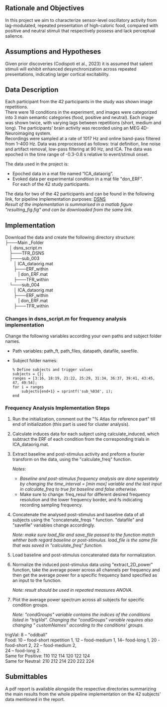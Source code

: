 ## Rationale and Objectives  
In this project we aim to characterize sensor-level oscillatory activity from lag-modulated, repeated presentation of high-caloric food, compared with positive and neutral stimuli that respectively possess and lack perceptual salience.  

## Assumptions and Hypotheses   
Given prior discoveries (Codispoti et al., 2023) it is assumed that salient stimuli will exhibit enhanced desynchronization across repeated presentations, indicating larger cortical excitability.  

## Data Description  
Each participant from the 42 participants in the study was shown image repetitions.   
There were 18 conditions in the experiment, and images were categorized into 3 main semantic categories (food, positive and neutral). Each image was shown twice, with varying lags between repetitions (short, medium and long). The participants' brain activity was recorded using an MEG 4D-Neuroimaging system.   
Recordings were sampled at a rate of 1017 Hz and online band-pass filtered from 1–400 Hz. Data was preprocessed as follows: trial definition, line noise and artifact removal, low-pass filtering at 90 Hz, and ICA. The data was epoched in the time range of -0.3-0.8 s relative to event/stimuli onset.   

The data used in the project is:  
* Epoched data in a mat file named “ICA_dataorig”.
* Evoked data per experimental condition in a mat file "don_ERF".  
For each of the 42 study participants.  

The data for two of the 42 participants and can be found in the following link, for pipeline implementation purposes: [DSNS](https://livebiuac-my.sharepoint.com/:f:/g/personal/elizabeth_vaisman_live_biu_ac_il/EmTGDL0frsxFvlgsm3hs5woBhhSwPVyjT6H3Ak81gwvxgg?e=DkC58C)   
_Result of the implementation is summarised in a matlab figure "resulting_fig.fig" and can be downloaded from the same link._

## Implementation

Download the data and create the following directory structure:  
├───Main _Folder    
&emsp;│   dsns_script.m    
&emsp;├───TFR_DSNS      
&emsp;├───sub_003      
&emsp;&emsp;│   ICA_dataorig.mat      
&emsp;&emsp;├───ERF_within     
&emsp;&emsp;&emsp;|   don_ERF.mat    
&emsp;&emsp;├───TFR_within    
&emsp;└───sub_004      
&emsp;&emsp;│   ICA_dataorig.mat    
&emsp;&emsp;├───ERF_within   
&emsp;&emsp;&emsp;|   don_ERF.mat  
&emsp;&emsp;├───TFR_within    


### Changes in dsns_script.m for frequency analysis implementation 
 
 Change the following variables according your own paths and subject folder names.
 * Path variables: path_ft, path_files, datapath, datafile, savefile.  
 * Subject folder names:    

       % Define subjects and trigger values  
       subjects = {};  
       ranges = [3:16, 18:19, 21:22, 25:29, 31:34, 36:37, 39:41, 43:45, 47, 49:54];  
       for i = ranges  
           subjects{end+1} = sprintf('sub_%03d', i);  
       end
   
### Frequency Analysis Implementation Steps  
  
1.	Run the initialization, comment out the "% Atlas for reference part" till end of initialization (this part is used for cluster analysis).

2. Calculate induces data for each subject using calculate_induced, which subtract the ERF of each condition from the corresponding trials in ICA_dataorig.mat.
    
3.	Extract baseline and post-stimulus activity and preform a fourier transform on the data, using the "calculate_freq" function.
   
    _Notes_:   
    * _Baseline and post-stimulus frequency analysis are done seperately by changing the time_interval = [min max] variable and the  last input in calculate_freq to true for baseline and false otherwise._
    * Make sure to change: freq_resul for different desired frequency resolution and the lower frequency border, and fs indicating recording sampling frequency.
  
4. Concatenate the analysed post-stimulus and baseline data of all subjects using the "concatenate_freqs " function. "datafile" and "savefile" variables change accordingly.
   
    _Note: make sure load_file and save_file passed to the function match whther both regard baseline or post-stimulus. load_file is the same file that was saved
   in "calculate_freq" function._
  
6.	Load baseline and post-stimulus concatenated data for normalization.
   
7.	Normalize the induced post-stimulus data using "extract_2D_power" function, take the average power across all channels per frequency and then get the average power for a specific frequency band specified as an input to the function.
   
    _Note: result should be used in repeated measures ANOVA._   

8.	Plot the average power spectrum across all subjects for specific condition groups.
    
    _Note: "condGroups" variable contains the indices of the conditions listed in "trigVal". Changing the "condGroups" variable requires also changing  " customNames" according to the conditions' groups._  

trigVal: 8 – "oddball"  
Food: 10 – food-short repetition 1, 12 – food-medium 1, 14– food-long 1, 20 - food-short 2, 22 – food-medium 2,   
24 – food-long 2.   
Same for Positive: 110 112 114 120 122 124  
Same for Neutral: 210 212 214 220 222 224  

## Submittables   
A pdf report is available alongside the respective directories summarizing the main results from the whole pipeline implementation on the 42 subjects' data mentioned in the report.   
